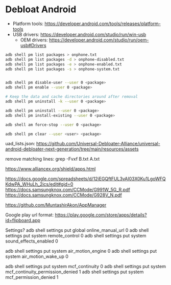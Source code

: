 # Debloat Android

- Platform tools: https://developer.android.com/tools/releases/platform-tools
- USB drivers: https://developer.android.com/studio/run/win-usb
    - OEM drivers: https://developer.android.com/studio/run/oem-usb#Drivers


```bash
adb shell pm list packages > onphone.txt
adb shell pm list packages -d > onphone-disabled.txt
adb shell pm list packages -e > onphone-enabled.txt
adb shell pm list packages -s > onphone-system.txt


adb shell pm disable-user --user 0 <package>
adb shell pm enable --user 0 <package>

# Keep the data and cache direct­ories around after removal
adb shell pm uninstall -k --user 0 <package>

adb shell pm uninstall --user 0 <package>
adb shell pm install-existing --user 0 <package>

adb shell am force-stop --user 0 <package>

adb shell pm clear --user <user> <package>
```


uad_lists.json: https://github.com/Universal-Debloater-Alliance/universal-android-debloater-next-generation/tree/main/resources/assets


remove matching lines: grep -Fvxf B.txt A.txt


https://www.alliancex.org/shield/apps.html

https://docs.google.com/spreadsheets/d/12jEGQftFUL3vAI03X0Ku1LgoWFQKdwPA_WHuLh_2ics/edit#gid=0
  https://docs.samsungknox.com/CCMode/G991W_5G_R.pdf
  https://docs.samsungknox.com/CCMode/G928V_N.pdf

https://github.com/MuntashirAkon/AppManager


Google play url format: https://play.google.com/store/apps/details?id=flipboard.app


Settings?
adb shell settings put global online_manual_url 0
adb shell settings put system remote_control 0
adb shell settings put system sound_effects_enabled 0

adb shell settings put system air_motion_engine 0
adb shell settings put system air_motion_wake_up 0

adb shell settings put system mcf_continuity 0
adb shell settings put system mcf_continuity_permission_denied 1
adb shell settings put system mcf_permission_denied 1
